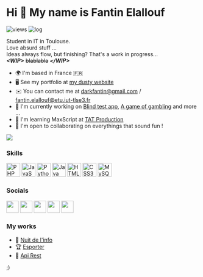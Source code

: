 
Hi 👋 My name is Fantin Elallouf
================================
 <img alt="views" title="GitHub profile views" src="http://deezeruserview.000webhostapp.com/index2.php"/>
  <img alt="log" title="GitHub profile views2" src="http://deezeruserview.000webhostapp.com/userlog.php"/>

Student in IT in Toulouse.  
Love absurd stuff ...  
Ideas always flow, but finishing? That's a work in progress...  
***\<WIP>*** ~~blablabla~~ ***\</WIP>***  

* 🌍  I'm based in France 🇫🇷
* 🖥️  See my portfolio at [my dusty website](https://fantin.netlify.app/)
* ✉️  You can contact me at [darkfantin@gmail.com](mailto:darkfantin@gmail.com)  / [fantin.elallouf@etu.iut-tlse3.fr](mailto:fantin.elallouf@etu.iut-tlse3.fr)
* 🚀  I'm currently working on [Blind test app](https://github.com/Fantiiin/BlindTestYtb), [A game of gambling](http://..) and more ...
* 🧠  I'm learning MaxScript at [TAT Production](https://tatprod.com/)
* 🤝  I'm open to collaborating on everythings that sound fun !

<a href="https://www.twitter.com/FantinBday" target="_blank" rel="noreferrer"><img
src="https://img.shields.io/twitter/follow/FantinBday?logo=twitter&style=for-the-badge&color=0891b2&labelColor=1c1917"
/></a>

### Skills


<p align="left">
<a href="https://www.php.net/" target="_blank" rel="noreferrer"><img src="https://raw.githubusercontent.com/danielcranney/readme-generator/main/public/icons/skills/php-colored.svg" width="36" height="36" alt="PHP" /></a>
<a href="https://developer.mozilla.org/en-US/docs/Web/JavaScript" target="_blank" rel="noreferrer"><img src="https://raw.githubusercontent.com/danielcranney/readme-generator/main/public/icons/skills/javascript-colored.svg" width="36" height="36" alt="JavaScript" /></a>
<a href="https://www.python.org/" target="_blank" rel="noreferrer"><img src="https://raw.githubusercontent.com/danielcranney/readme-generator/main/public/icons/skills/python-colored.svg" width="36" height="36" alt="Python" /></a>
<a href="https://www.oracle.com/java/" target="_blank" rel="noreferrer"><img src="https://raw.githubusercontent.com/danielcranney/readme-generator/main/public/icons/skills/java-colored.svg" width="36" height="36" alt="Java" /></a>
<a href="https://developer.mozilla.org/en-US/docs/Glossary/HTML5" target="_blank" rel="noreferrer"><img src="https://raw.githubusercontent.com/danielcranney/readme-generator/main/public/icons/skills/html5-colored.svg" width="36" height="36" alt="HTML5" /></a>
<a href="https://www.w3.org/TR/CSS/#css" target="_blank" rel="noreferrer"><img src="https://raw.githubusercontent.com/danielcranney/readme-generator/main/public/icons/skills/css3-colored.svg" width="36" height="36" alt="CSS3" /></a>
<a href="https://www.mysql.com/" target="_blank" rel="noreferrer"><img src="https://raw.githubusercontent.com/danielcranney/readme-generator/main/public/icons/skills/mysql-colored.svg" width="36" height="36" alt="MySQL" /></a>
</p>


### Socials

<p align="left"> <a href="https://discord.com/users/Fantin#2690" target="_blank" rel="noreferrer"><img src="https://raw.githubusercontent.com/danielcranney/readme-generator/main/public/icons/socials/discord.svg" width="32" height="32" /></a> <a href="https://www.github.com/Fantiiin" target="_blank" rel="noreferrer"><img src="https://raw.githubusercontent.com/danielcranney/readme-generator/main/public/icons/socials/github.svg" width="32" height="32" /></a> <a href="https://www.linkedin.com/in/fantin-elallouf/" target="_blank" rel="noreferrer"><img src="https://raw.githubusercontent.com/danielcranney/readme-generator/main/public/icons/socials/linkedin.svg" width="32" height="32" /></a> <a href="https://www.twitter.com/FantinBday" target="_blank" rel="noreferrer"><img src="https://raw.githubusercontent.com/danielcranney/readme-generator/main/public/icons/socials/twitter.svg" width="32" height="32" /></a>
<a href="https://gitlab.com/Fantin_" target="_blank" rel="noreferrer"><img src="https://logodix.com/logo/258469.png" width="32" height="32" /></a>
</p>

### My works
*  🌙 [Nuit de l'info](https://github.com/ichunichu/nuit_info_SIS)
*  🏆 [Esporter](https://gitlab.com/bertrandguillaume524/sae_esport)
* 🚀 [Api Rest](https://gitlab.com/bertrandguillaume524/projetapirest)


;)
